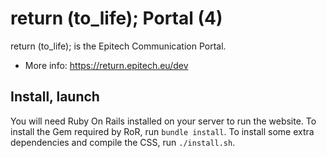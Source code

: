 return (to_life); Portal (4)
============================

return (to_life); is the Epitech Communication Portal.

* More info: https://return.epitech.eu/dev

## Install, launch

You will need Ruby On Rails installed on your server to run the website.
To install the Gem required by RoR, run `bundle install`.
To install some extra dependencies and compile the CSS, run `./install.sh`.
